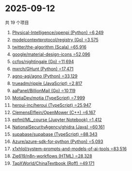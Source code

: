 # 2025-09-12

共 19 个项目

<!-- BEGIN GITHUB -->
<!-- 最后更新时间 2025-09-12 10:11:36 +0800 -->
1. [Physical-Intelligence/openpi (Python) ⭐6,249](https://github.com/Physical-Intelligence/openpi)
1. [modelcontextprotocol/registry (Go) ⭐3,575](https://github.com/modelcontextprotocol/registry)
1. [twitter/the-algorithm (Scala) ⭐65,916](https://github.com/twitter/the-algorithm)
1. [google/material-design-icons ⭐52,096](https://github.com/google/material-design-icons)
1. [ccfos/nightingale (Go) ⭐11,694](https://github.com/ccfos/nightingale)
1. [mxrch/GHunt (Python) ⭐17,471](https://github.com/mxrch/GHunt)
1. [agno-agi/agno (Python) ⭐33,129](https://github.com/agno-agi/agno)
1. [trueadm/ripple (JavaScript) ⭐2,817](https://github.com/trueadm/ripple)
1. [aaPanel/BillionMail (Go) ⭐10,119](https://github.com/aaPanel/BillionMail)
1. [MotiaDev/motia (TypeScript) ⭐7,999](https://github.com/MotiaDev/motia)
1. [heroui-inc/heroui (TypeScript) ⭐25,947](https://github.com/heroui-inc/heroui)
1. [ClemensElflein/OpenMower (C++) ⭐6,167](https://github.com/ClemensElflein/OpenMower)
1. [epfml/ML_course (Jupyter Notebook) ⭐1,412](https://github.com/epfml/ML_course)
1. [NationalSecurityAgency/ghidra (Java) ⭐60,161](https://github.com/NationalSecurityAgency/ghidra)
1. [supabase/supabase (TypeScript) ⭐88,343](https://github.com/supabase/supabase)
1. [Azure/azure-sdk-for-python (Python) ⭐5,093](https://github.com/Azure/azure-sdk-for-python)
1. [x1xhlol/system-prompts-and-models-of-ai-tools ⭐83,516](https://github.com/x1xhlol/system-prompts-and-models-of-ai-tools)
1. [Zie619/n8n-workflows (HTML) ⭐28,328](https://github.com/Zie619/n8n-workflows)
1. [TapXWorld/ChinaTextbook (Roff) ⭐49,171](https://github.com/TapXWorld/ChinaTextbook)
<!-- END GITHUB -->